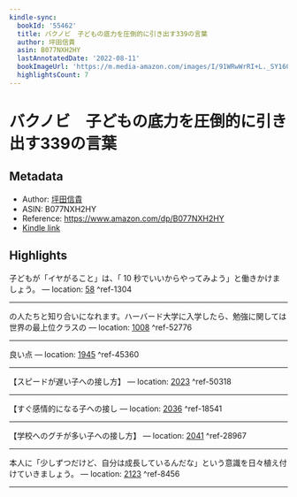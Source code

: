 ```yaml
---
kindle-sync:
  bookId: '55462'
  title: バクノビ　子どもの底力を圧倒的に引き出す339の言葉
  author: 坪田信貴
  asin: B077NXH2HY
  lastAnnotatedDate: '2022-08-11'
  bookImageUrl: 'https://m.media-amazon.com/images/I/91WRwWrRI+L._SY160.jpg'
  highlightsCount: 7
---
```

# バクノビ　子どもの底力を圧倒的に引き出す339の言葉
## Metadata
* Author: [坪田信貴](https://www.amazon.comundefined)
* ASIN: B077NXH2HY
* Reference: https://www.amazon.com/dp/B077NXH2HY
* [Kindle link](kindle://book?action=open&asin=B077NXH2HY)

## Highlights
子どもが「イヤがること」は、「 10 秒でいいからやってみよう」と働きかけましょう。 — location: [58](kindle://book?action=open&asin=B077NXH2HY&location=58) ^ref-1304

---
の人たちと知り合いになれます。ハーバード大学に入学したら、勉強に関しては世界の最上位クラスの — location: [1008](kindle://book?action=open&asin=B077NXH2HY&location=1008) ^ref-52776

---
良い点 — location: [1945](kindle://book?action=open&asin=B077NXH2HY&location=1945) ^ref-45360

---
【スピードが遅い子への接し方】 — location: [2023](kindle://book?action=open&asin=B077NXH2HY&location=2023) ^ref-50318

---
【すぐ感情的になる子への接し — location: [2036](kindle://book?action=open&asin=B077NXH2HY&location=2036) ^ref-18541

---
【学校へのグチが多い子への接し方】 — location: [2041](kindle://book?action=open&asin=B077NXH2HY&location=2041) ^ref-28967

---
本人に「少しずつだけど、自分は成長しているんだな」という意識を日々植え付けていきましょう。 — location: [2123](kindle://book?action=open&asin=B077NXH2HY&location=2123) ^ref-8456

---
